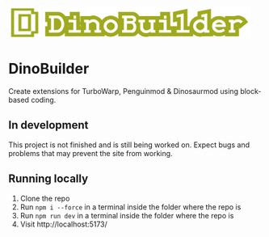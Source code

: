 <img src="./icon.png" width="64" height="64" /> <img src="./icon_title.png" height="64" />

# DinoBuilder
Create extensions for TurboWarp, Penguinmod & Dinosaurmod using block-based coding.

## In development
This project is not finished and is still being worked on. Expect bugs and problems that may prevent the site from working.

## Running locally

1. Clone the repo
2. Run `npm i --force` in a terminal inside the folder where the repo is
3. Run `npm run dev` in a terminal inside the folder where the repo is
4. Visit http://localhost:5173/